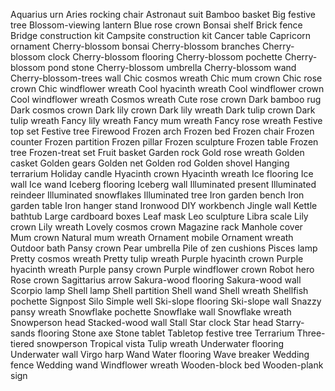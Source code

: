 Aquarius urn
Aries rocking chair
Astronaut suit
Bamboo basket
Big festive tree
Blossom-viewing lantern
Blue rose crown
Bonsai shelf
Brick fence
Bridge construction kit
Campsite construction kit
Cancer table
Capricorn ornament
Cherry-blossom bonsai
Cherry-blossom branches
Cherry-blossom clock
Cherry-blossom flooring
Cherry-blossom pochette
Cherry-blossom pond stone
Cherry-blossom umbrella
Cherry-blossom wand
Cherry-blossom-trees wall
Chic cosmos wreath
Chic mum crown
Chic rose crown
Chic windflower wreath
Cool hyacinth wreath
Cool windflower crown
Cool windflower wreath
Cosmos wreath
Cute rose crown
Dark bamboo rug
Dark cosmos crown
Dark lily crown
Dark lily wreath
Dark tulip crown
Dark tulip wreath
Fancy lily wreath
Fancy mum wreath
Fancy rose wreath
Festive top set
Festive tree
Firewood
Frozen arch
Frozen bed
Frozen chair
Frozen counter
Frozen partition
Frozen pillar
Frozen sculpture
Frozen table
Frozen tree
Frozen-treat set
Fruit basket
Garden rock
Gold rose wreath
Golden casket
Golden gears
Golden net
Golden rod
Golden shovel
Hanging terrarium
Holiday candle
Hyacinth crown
Hyacinth wreath
Ice flooring
Ice wall
Ice wand
Iceberg flooring
Iceberg wall
Illuminated present
Illuminated reindeer
Illuminated snowflakes
Illuminated tree
Iron garden bench
Iron garden table
Iron hanger stand
Ironwood DIY workbench
Jingle wall
Kettle bathtub
Large cardboard boxes
Leaf mask
Leo sculpture
Libra scale
Lily crown
Lily wreath
Lovely cosmos crown
Magazine rack
Manhole cover
Mum crown
Natural mum wreath
Ornament mobile
Ornament wreath
Outdoor bath
Pansy crown
Pear umbrella
Pile of zen cushions
Pisces lamp
Pretty cosmos wreath
Pretty tulip wreath
Purple hyacinth crown
Purple hyacinth wreath
Purple pansy crown
Purple windflower crown
Robot hero
Rose crown
Sagittarius arrow
Sakura-wood flooring
Sakura-wood wall
Scorpio lamp
Shell lamp
Shell partition
Shell wand
Shell wreath
Shellfish pochette
Signpost
Silo
Simple well
Ski-slope flooring
Ski-slope wall
Snazzy pansy wreath
Snowflake pochette
Snowflake wall
Snowflake wreath
Snowperson head
Stacked-wood wall
Stall
Star clock
Star head
Starry-sands flooring
Stone axe
Stone tablet
Tabletop festive tree
Terrarium
Three-tiered snowperson
Tropical vista
Tulip wreath
Underwater flooring
Underwater wall
Virgo harp
Wand
Water flooring
Wave breaker
Wedding fence
Wedding wand
Windflower wreath
Wooden-block bed
Wooden-plank sign
